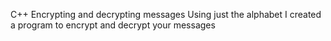 C++ Encrypting and decrypting messages
Using just the alphabet I created a program to encrypt and decrypt your messages 
